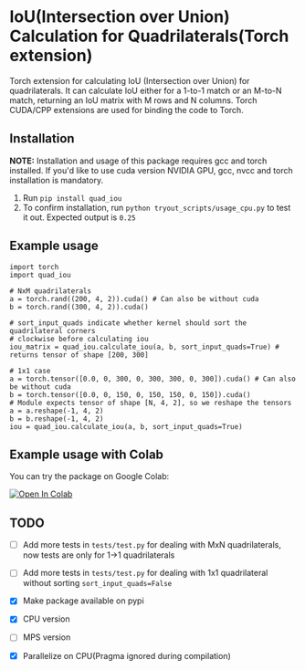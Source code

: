 # IoU(Intersection over Union) Calculation for Quadrilaterals(Torch extension)

Torch extension for calculating IoU (Intersection over Union) for quadrilaterals. It can calculate IoU either for a 1-to-1 match or an M-to-N match, returning an IoU matrix with M rows and N columns. Torch CUDA/CPP extensions are used for binding the code to Torch.

## Installation

**NOTE:** Installation and usage of this package requires gcc and torch installed. If you'd like to use cuda version NVIDIA GPU, gcc, nvcc and torch installation is mandatory.

1. Run `pip install quad_iou`
2. To confirm installation, run `python tryout_scripts/usage_cpu.py` to test it out. Expected output is `0.25`

## Example usage
```
import torch
import quad_iou

# NxM quadrilaterals
a = torch.rand((200, 4, 2)).cuda() # Can also be without cuda
b = torch.rand((300, 4, 2)).cuda()

# sort_input_quads indicate whether kernel should sort the quadrilateral corners
# clockwise before calculating iou
iou_matrix = quad_iou.calculate_iou(a, b, sort_input_quads=True) # returns tensor of shape [200, 300]

# 1x1 case
a = torch.tensor([0.0, 0, 300, 0, 300, 300, 0, 300]).cuda() # Can also be without cuda
b = torch.tensor([0.0, 0, 150, 0, 150, 150, 0, 150]).cuda()
# Module expects tensor of shape [N, 4, 2], so we reshape the tensors
a = a.reshape(-1, 4, 2)
b = b.reshape(-1, 4, 2)
iou = quad_iou.calculate_iou(a, b, sort_input_quads=True)
```

## Example usage with Colab
You can try the package on Google Colab:

[![Open In Colab](https://colab.research.google.com/assets/colab-badge.svg)](https://colab.research.google.com/drive/1Po7oJywlEXEeMJZRqxVNH3jEpRUfA2d_?usp=sharing)

## TODO
- [ ] Add more tests in `tests/test.py` for dealing with MxN quadrilaterals, now tests are only for 1->1 quadrilaterals
- [ ] Add more tests in `tests/test.py` for dealing with 1x1 quadrilateral without sorting `sort_input_quads=False`
- [x] Make package available on pypi
- [x] CPU version
- [ ] MPS version
- [x] Parallelize on CPU(Pragma ignored during compilation)


